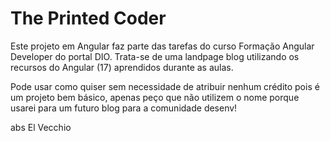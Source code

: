 # The Printed Coder
Este projeto em Angular faz parte das tarefas do curso Formação Angular Developer do portal DIO.
Trata-se de uma landpage blog utilizando os recursos do Angular (17) aprendidos durante as aulas.

Pode usar como quiser sem necessidade de atribuir nenhum crédito pois é um projeto bem básico, apenas peço que não utilizem o nome porque usarei para um futuro blog para a comunidade desenv!

abs
El Vecchio
